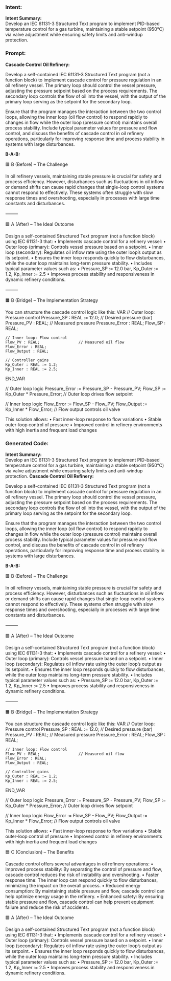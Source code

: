 ### Intent:
**Intent Summary:**  
Develop an IEC 61131-3 Structured Text program to implement PID-based temperature control for a gas turbine, maintaining a stable setpoint (950°C) via valve adjustment while ensuring safety limits and anti-windup protection.

### Prompt:
**Cascade Control Oil Refinery:**

Develop a self-contained IEC 61131-3 Structured Text program (not a function block) to implement cascade control for pressure regulation in an oil refinery vessel. The primary loop should control the vessel pressure, adjusting the pressure setpoint based on the process requirements. The secondary loop controls the flow of oil into the vessel, with the output of the primary loop serving as the setpoint for the secondary loop.

Ensure that the program manages the interaction between the two control loops, allowing the inner loop (oil flow control) to respond rapidly to changes in flow while the outer loop (pressure control) maintains overall process stability. Include typical parameter values for pressure and flow control, and discuss the benefits of cascade control in oil refinery operations, particularly for improving response time and process stability in systems with large disturbances.

**B-A-B:**

🟥 B (Before) – The Challenge

In oil refinery vessels, maintaining stable pressure is crucial for safety and process efficiency. However, disturbances such as fluctuations in oil inflow or demand shifts can cause rapid changes that single-loop control systems cannot respond to effectively. These systems often struggle with slow response times and overshooting, especially in processes with large time constants and disturbances.

⸻

🟩 A (After) – The Ideal Outcome

Design a self-contained Structured Text program (not a function block) using IEC 61131-3 that:
	•	Implements cascade control for a refinery vessel:
	•	Outer loop (primary): Controls vessel pressure based on a setpoint.
	•	Inner loop (secondary): Regulates oil inflow rate using the outer loop’s output as its setpoint.
	•	Ensures the inner loop responds quickly to flow disturbances, while the outer loop maintains long-term pressure stability.
	•	Includes typical parameter values such as:
	•	Pressure_SP := 12.0 bar, Kp_Outer := 1.2, Kp_Inner := 2.5
	•	Improves process stability and responsiveness in dynamic refinery conditions.

⸻

🟧 B (Bridge) – The Implementation Strategy

You can structure the cascade control logic like this:
VAR
    // Outer loop: Pressure control
    Pressure_SP : REAL := 12.0;     // Desired pressure (bar)
    Pressure_PV : REAL;             // Measured pressure
    Pressure_Error : REAL;
    Flow_SP : REAL;

    // Inner loop: Flow control
    Flow_PV : REAL;                 // Measured oil flow
    Flow_Error : REAL;
    Flow_Output : REAL;

    // Controller gains
    Kp_Outer : REAL := 1.2;
    Kp_Inner : REAL := 2.5;
END_VAR

// Outer loop logic
Pressure_Error := Pressure_SP - Pressure_PV;
Flow_SP := Kp_Outer * Pressure_Error;  // Outer loop drives flow setpoint

// Inner loop logic
Flow_Error := Flow_SP - Flow_PV;
Flow_Output := Kp_Inner * Flow_Error;  // Flow output controls oil valve

This solution allows:
	•	Fast inner-loop response to flow variations
	•	Stable outer-loop control of pressure
	•	Improved control in refinery environments with high inertia and frequent load changes

### Generated Code:
**Intent Summary:**  
Develop an IEC 61131-3 Structured Text program to implement PID-based temperature control for a gas turbine, maintaining a stable setpoint (950°C) via valve adjustment while ensuring safety limits and anti-windup protection.
**Cascade Control Oil Refinery:**

Develop a self-contained IEC 61131-3 Structured Text program (not a function block) to implement cascade control for pressure regulation in an oil refinery vessel. The primary loop should control the vessel pressure, adjusting the pressure setpoint based on the process requirements. The secondary loop controls the flow of oil into the vessel, with the output of the primary loop serving as the setpoint for the secondary loop.

Ensure that the program manages the interaction between the two control loops, allowing the inner loop (oil flow control) to respond rapidly to changes in flow while the outer loop (pressure control) maintains overall process stability. Include typical parameter values for pressure and flow control, and discuss the benefits of cascade control in oil refinery operations, particularly for improving response time and process stability in systems with large disturbances.

**B-A-B:**

🟥 B (Before) – The Challenge

In oil refinery vessels, maintaining stable pressure is crucial for safety and process efficiency. However, disturbances such as fluctuations in oil inflow or demand shifts can cause rapid changes that single-loop control systems cannot respond to effectively. These systems often struggle with slow response times and overshooting, especially in processes with large time constants and disturbances.

⸻

🟩 A (After) – The Ideal Outcome

Design a self-contained Structured Text program (not a function block) using IEC 61131-3 that:
	•	Implements cascade control for a refinery vessel:
	•	Outer loop (primary): Controls vessel pressure based on a setpoint.
	•	Inner loop (secondary): Regulates oil inflow rate using the outer loop’s output as its setpoint.
	•	Ensures the inner loop responds quickly to flow disturbances, while the outer loop maintains long-term pressure stability.
	•	Includes typical parameter values such as:
	•	Pressure_SP := 12.0 bar, Kp_Outer := 1.2, Kp_Inner := 2.5
	•	Improves process stability and responsiveness in dynamic refinery conditions.

⸻

🟧 B (Bridge) – The Implementation Strategy

You can structure the cascade control logic like this:
VAR
    // Outer loop: Pressure control
    Pressure_SP : REAL := 12.0;     // Desired pressure (bar)
    Pressure_PV : REAL;             // Measured pressure
    Pressure_Error : REAL;
    Flow_SP : REAL;

    // Inner loop: Flow control
    Flow_PV : REAL;                 // Measured oil flow
    Flow_Error : REAL;
    Flow_Output : REAL;

    // Controller gains
    Kp_Outer : REAL := 1.2;
    Kp_Inner : REAL := 2.5;
END_VAR

// Outer loop logic
Pressure_Error := Pressure_SP - Pressure_PV;
Flow_SP := Kp_Outer * Pressure_Error;  // Outer loop drives flow setpoint

// Inner loop logic
Flow_Error := Flow_SP - Flow_PV;
Flow_Output := Kp_Inner * Flow_Error;  // Flow output controls oil valve

This solution allows:
	•	Fast inner-loop response to flow variations
	•	Stable outer-loop control of pressure
	•	Improved control in refinery environments with high inertia and frequent load changes

🟦 C (Conclusion) – The Benefits

Cascade control offers several advantages in oil refinery operations:
	•	Improved process stability: By separating the control of pressure and flow, cascade control reduces the risk of instability and overshooting.
	•	Faster response time: The inner loop can respond quickly to flow disturbances, minimizing the impact on the overall process.
	•	Reduced energy consumption: By maintaining stable pressure and flow, cascade control can help optimize energy usage in the refinery.
	•	Enhanced safety: By ensuring stable pressure and flow, cascade control can help prevent equipment failure and reduce the risk of accidents.

🟩 A (After) – The Ideal Outcome

Design a self-contained Structured Text program (not a function block) using IEC 61131-3 that:
	•	Implements cascade control for a refinery vessel:
	•	Outer loop (primary): Controls vessel pressure based on a setpoint.
	•	Inner loop (secondary): Regulates oil inflow rate using the outer loop’s output as its setpoint.
	•	Ensures the inner loop responds quickly to flow disturbances, while the outer loop maintains long-term pressure stability.
	•	Includes typical parameter values such as:
	•	Pressure_SP := 12.0 bar, Kp_Outer := 1.2, Kp_Inner := 2.5
	•	Improves process stability and responsiveness in dynamic refinery conditions.
